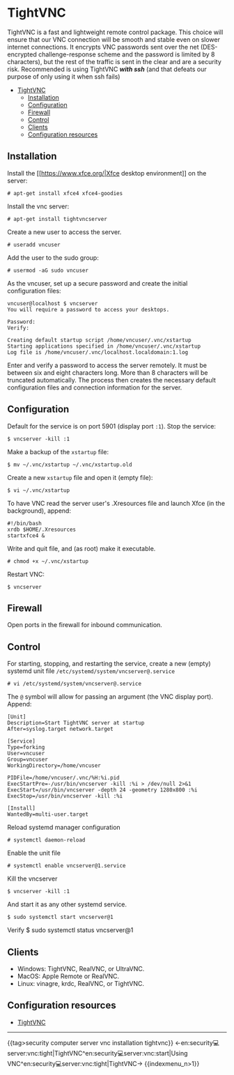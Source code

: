 # TightVNC

TightVNC is a fast and lightweight remote control package. This choice will ensure that our VNC connection will be smooth and stable even on slower internet connections. It encrypts VNC passwords sent over the net (DES-encrypted challenge-response scheme and the password is limited by 8 characters), but the rest of the traffic is sent in the clear and are a security risk. Recommended is using TightVNC ***with ssh*** (and that defeats our purpose of only using it when ssh fails)

- [TightVNC](#tightvnc)
  - [Installation](#installation)
  - [Configuration](#configuration)
  - [Firewall](#firewall)
  - [Control](#control)
  - [Clients](#clients)
  - [Configuration resources](#configuration-resources)

## Installation

Install the [[https://www.xfce.org/|Xfce desktop environment]] on the server:

    # apt-get install xfce4 xfce4-goodies

Install the vnc server:

    # apt-get install tightvncserver

Create a new user to access the server.

    # useradd vncuser

Add the user to the sudo group:

    # usermod -aG sudo vncuser

As the vncuser, set up a secure password and create the initial configuration files:

    vncuser@localhost $ vncserver
    You will require a password to access your desktops.

    Password:
    Verify:

    Creating default startup script /home/vncuser/.vnc/xstartup
    Starting applications specified in /home/vncuser/.vnc/xstartup
    Log file is /home/vncuser/.vnc/localhost.localdomain:1.log

Enter and verify a password to access the server remotely. It must be between six and eight characters long. More than 8 characters will be truncated automatically. The process then creates the necessary default configuration files and connection information for the server.

## Configuration

Default for the service is on port 5901 (display port `:1`). Stop the service:

    $ vncserver -kill :1

Make a backup of the `xstartup` file:

    $ mv ~/.vnc/xstartup ~/.vnc/xstartup.old

Create a new `xstartup` file and open it (empty file):

    $ vi ~/.vnc/xstartup

To have VNC read the server user's .Xresources file and launch Xfce (in the background), append:

    #!/bin/bash
    xrdb $HOME/.Xresources
    startxfce4 &

Write and quit file, and (as root) make it executable.

    # chmod +x ~/.vnc/xstartup

Restart VNC:

    $ vncserver

## Firewall

Open ports in the firewall for inbound communication.

## Control

For starting, stopping, and restarting the service, create a new (empty) systemd unit file `/etc/systemd/system/vncserver@.service`

    # vi /etc/systemd/system/vncserver@.service

The `@` symbol will allow for passing an argument (the VNC display port). Append:

    [Unit]
    Description=Start TightVNC server at startup
    After=syslog.target network.target

    [Service]
    Type=forking
    User=vncuser
    Group=vncuser
    WorkingDirectory=/home/vncuser

    PIDFile=/home/vncuser/.vnc/%H:%i.pid
    ExecStartPre=-/usr/bin/vncserver -kill :%i > /dev/null 2>&1
    ExecStart=/usr/bin/vncserver -depth 24 -geometry 1280x800 :%i
    ExecStop=/usr/bin/vncserver -kill :%i

    [Install]
    WantedBy=multi-user.target

Reload systemd manager configuration

    # systemctl daemon-reload

Enable the unit file

    # systemctl enable vncserver@1.service

Kill the vncserver

    $ vncserver -kill :1

And start it as any other systemd service.

    $ sudo systemctl start vncserver@1

Verify
    $ sudo systemctl status vncserver@1

## Clients

  * Windows: TightVNC, RealVNC, or UltraVNC.
  * MacOS: Apple Remote or RealVNC.
  * Linux: vinagre, krdc, RealVNC, or TightVNC.

## Configuration resources

* [TightVNC](https://www.tightvnc.com/)


----
{{tag>security computer server vnc installation tightvnc}}
<-en:security:computer:server:vnc:tight|TightVNC^en:security:computer:server:vnc:start|Using VNC^en:security:computer:server:vnc:tight|TightVNC->
{{indexmenu_n>1}}
